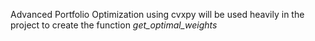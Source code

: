Advanced Portfolio Optimization using cvxpy will be used heavily in the project to create the function *get_optimal_weights*
